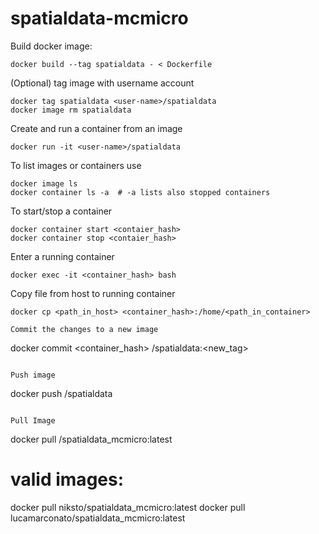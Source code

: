 # spatialdata-mcmicro

Build docker image:
```
docker build --tag spatialdata - < Dockerfile
```

(Optional) tag image with username account
```
docker tag spatialdata <user-name>/spatialdata
docker image rm spatialdata
```

Create and run a container from an image 
```
docker run -it <user-name>/spatialdata
```

To list images or containers use
```
docker image ls
docker container ls -a  # -a lists also stopped containers
```

To start/stop a container
```
docker container start <contaier_hash>
docker container stop <contaier_hash>
```

Enter a running container
```
docker exec -it <container_hash> bash
```

Copy file from host to running container
```
docker cp <path_in_host> <container_hash>:/home/<path_in_container>

Commit the changes to a new image
```
docker commit <container_hash> <user-name>/spatialdata:<new_tag> 
```

Push image
```
docker push <user-name>/spatialdata
```

Pull Image
```
docker pull <user-name>/spatialdata_mcmicro:latest

# valid images:
docker pull niksto/spatialdata_mcmicro:latest
docker pull lucamarconato/spatialdata_mcmicro:latest
```
